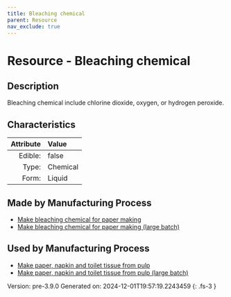 ```yaml
---
title: Bleaching chemical
parent: Resource
nav_exclude: true
---
```

# Resource - Bleaching chemical

## Description
&#10;&#9;&#9;Bleaching chemical&#10;&#9;&#9;include chlorine dioxide, oxygen, or hydrogen peroxide. 

## Characteristics

| Attribute      | Value |
|--------:|:------|
|Edible:|false|
|Type:|Chemical|
|Form:|Liquid|
 
## Made by Manufacturing Process

- [Make bleaching chemical for paper making](../process/make-bleaching-chemical-for-paper-making.html)
- [Make bleaching chemical for paper making (large batch)](../process/make-bleaching-chemical-for-paper-making--large-batch-.html)

## Used by Manufacturing Process

- [Make paper, napkin and toilet tissue from pulp](../process/make-paper--napkin-and-toilet-tissue-from-pulp.html)
- [Make paper, napkin and toilet tissue from pulp (large batch)](../process/make-paper--napkin-and-toilet-tissue-from-pulp--large-batch-.html)


    

Version: pre-3.9.0 Generated on: 2024-12-01T19:57:19.2243459
{: .fs-3 }
